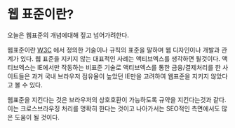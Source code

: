 # 웹 표준이란?

오늘은 웹표준의 개념에대해 짚고 넘어가려한다.

웹표준이란 [W3C](http://www.w3.org) 에서 정의한 기술이나 규칙의 표준을 말하며 웹 디자인이나 개발과 관계가 있다. 웹 표준을 지키지 않는 대표적인 사례는 액티브엑스를 생각하면 될것이다. 액티브엑스는 IE에서만 작동하는 비표준 기술로 액티브엑스를 통한 금융/결제처리를 한 사이트들은 과거 국내 브라우저 점유율이 높았던 IE만을 고려하여 웹표준을 지키지 않았다고 볼 수 있다.

웹표준을 지킨다는 것은 브라우저의 상호호환이 가능하도록 규약을 지킨다는것과 같다. 이는 크로스브라우징 처리를 명확히 한다는 것이고 나아가서는 SEO적인 측면에서도 많은 도움이 될 것이다.